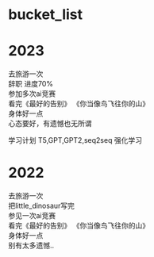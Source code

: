 # bucket_list

# 2023  
去旅游一次  
辞职 进度70%  
参加多次ai竞赛  
看完《最好的告别》 《你当像鸟飞往你的山》  
身体好一点  
心态要好，有遗憾也无所谓

学习计划
T5,GPT,GPT2,seq2seq 
强化学习

# 2022  
去旅游一次  
把little_dinosaur写完  
参见一次ai竞赛  
看完《最好的告别》 《你当像鸟飞往你的山》  
身体好一点  
别有太多遗憾..

